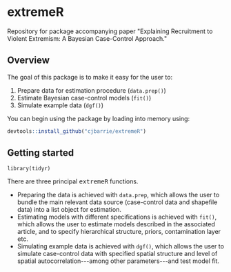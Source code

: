 # extremeR

Repository for package accompanying paper "Explaining Recruitment to Violent Extremism: A Bayesian Case-Control Approach."

## Overview

The goal of this package is to make it easy for the user to:

1. Prepare data for estimation procedure (`data.prep()`)
2. Estimate Bayesian case-control models (`fit()`)
3. Simulate example data (`dgf()`)

You can begin using the package by loading into memory using:

```r
devtools::install_github("cjbarrie/extremeR")
```

## Getting started

```{r}
library(tidyr)
```

There are three principal <tt>extremeR</tt> functions.

* Preparing the data is achieved with `data.prep`, which allows the user to bundle the main relevant data source (case-control data and shapefile data) into a list object for estimation. 
* Estimating models with different specifications is achieved with `fit()`, which allows the user to estimate models described in the associated article, and to specify hierarchical structure, priors, contamination layer etc. 
* Simulating example data is achieved with `dgf()`, which allows the user to simulate case-control data with specified spatial structure and level of spatial autocorrelation---among other parameters---and test model fit. 
